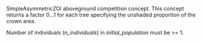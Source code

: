 

SimpleAsymmetricZOI aboveground competition concept. This concept returns a factor 0...1 for each tree specifying the unshaded proportion of the crown area.

Number of individuals (_n_individuals_) in *initial_population* must be >= 1.

